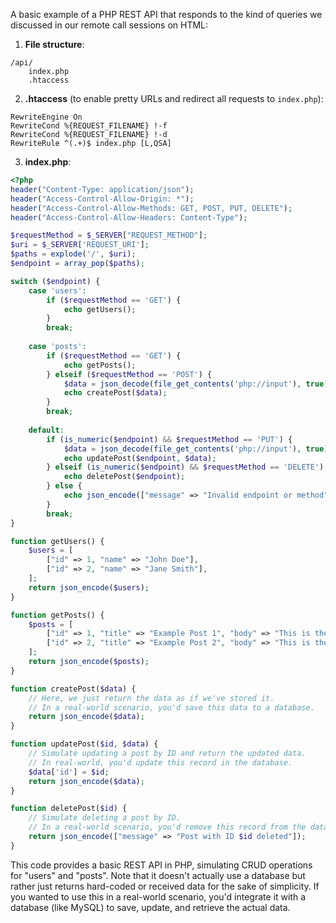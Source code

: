 A basic example of a PHP REST API that responds to the kind of queries we discussed in our remote call sessions on HTML:

1. **File structure**:
```
/api/
    index.php
    .htaccess
```

2. **.htaccess** (to enable pretty URLs and redirect all requests to `index.php`):
```htaccess
RewriteEngine On
RewriteCond %{REQUEST_FILENAME} !-f
RewriteCond %{REQUEST_FILENAME} !-d
RewriteRule ^(.+)$ index.php [L,QSA]
```

3. **index.php**:
```php
<?php
header("Content-Type: application/json");
header("Access-Control-Allow-Origin: *");
header("Access-Control-Allow-Methods: GET, POST, PUT, DELETE");
header("Access-Control-Allow-Headers: Content-Type");

$requestMethod = $_SERVER["REQUEST_METHOD"];
$uri = $_SERVER['REQUEST_URI'];
$paths = explode('/', $uri);
$endpoint = array_pop($paths);

switch ($endpoint) {
    case 'users':
        if ($requestMethod == 'GET') {
            echo getUsers();
        }
        break;
    
    case 'posts':
        if ($requestMethod == 'GET') {
            echo getPosts();
        } elseif ($requestMethod == 'POST') {
            $data = json_decode(file_get_contents('php://input'), true);
            echo createPost($data);
        }
        break;
    
    default:
        if (is_numeric($endpoint) && $requestMethod == 'PUT') {
            $data = json_decode(file_get_contents('php://input'), true);
            echo updatePost($endpoint, $data);
        } elseif (is_numeric($endpoint) && $requestMethod == 'DELETE') {
            echo deletePost($endpoint);
        } else {
            echo json_encode(["message" => "Invalid endpoint or method"]);
        }
        break;
}

function getUsers() {
    $users = [
        ["id" => 1, "name" => "John Doe"],
        ["id" => 2, "name" => "Jane Smith"],
    ];
    return json_encode($users);
}

function getPosts() {
    $posts = [
        ["id" => 1, "title" => "Example Post 1", "body" => "This is the body of post 1", "userId" => 1],
        ["id" => 2, "title" => "Example Post 2", "body" => "This is the body of post 2", "userId" => 2],
    ];
    return json_encode($posts);
}

function createPost($data) {
    // Here, we just return the data as if we've stored it.
    // In a real-world scenario, you'd save this data to a database.
    return json_encode($data);
}

function updatePost($id, $data) {
    // Simulate updating a post by ID and return the updated data.
    // In real-world, you'd update this record in the database.
    $data['id'] = $id;
    return json_encode($data);
}

function deletePost($id) {
    // Simulate deleting a post by ID.
    // In a real-world scenario, you'd remove this record from the database.
    return json_encode(["message" => "Post with ID $id deleted"]);
}
```

This code provides a basic REST API in PHP, simulating CRUD operations for "users" and "posts". Note that it doesn't actually use a database but rather just returns hard-coded or received data for the sake of simplicity. If you wanted to use this in a real-world scenario, you'd integrate it with a database (like MySQL) to save, update, and retrieve the actual data.